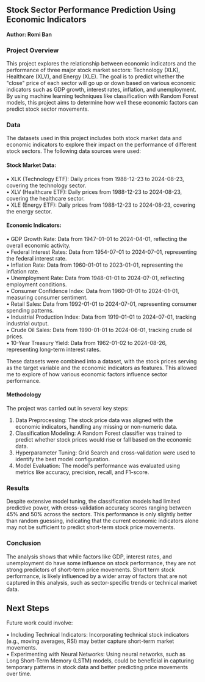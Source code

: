 ## Stock Sector Performance Prediction Using Economic Indicators

**Author: Romi Ban**


### Project Overview

This project explores the relationship between economic indicators and the performance of three major stock market sectors: Technology (XLK), Healthcare (XLV), and Energy (XLE). The goal is to predict whether the "close" price of each sector will go up or down based on various economic indicators such as GDP growth, interest rates, inflation, and unemployment. By using machine learning techniques like classification with Random Forest models, this project aims to determine how well these economic factors can predict stock sector movements.

### Data

The datasets used in this project includes both stock market data and economic indicators to explore their impact on the performance of different stock sectors. The following data sources were used:

#### Stock Market Data:
•	XLK (Technology ETF): Daily prices from 1988-12-23 to 2024-08-23, covering the technology sector.<br>
•	XLV (Healthcare ETF): Daily prices from 1988-12-23 to 2024-08-23, covering the healthcare sector.<br>
•	XLE (Energy ETF): Daily prices from 1988-12-23 to 2024-08-23, covering the energy sector.<br>

#### Economic Indicators:
•	GDP Growth Rate: Data from 1947-01-01 to 2024-04-01, reflecting the overall economic activity.<br>
•	Federal Interest Rates: Data from 1954-07-01 to 2024-07-01, representing the federal interest rate.<br>
•	Inflation Rate: Data from 1960-01-01 to 2023-01-01, representing the inflation rate.<br>
•	Unemployment Rate: Data from 1948-01-01 to 2024-07-01, reflecting employment conditions.<br>
•	Consumer Confidence Index: Data from 1960-01-01 to 2024-01-01, measuring consumer sentiment.<br>
•	Retail Sales: Data from 1992-01-01 to 2024-07-01, representing consumer spending patterns.<br>
•	Industrial Production Index: Data from 1919-01-01 to 2024-07-01, tracking industrial output.<br>
•	Crude Oil Sales: Data from 1990-01-01 to 2024-06-01, tracking crude oil prices.<br>
•	10-Year Treasury Yield: Data from 1962-01-02 to 2024-08-26, representing long-term interest rates.<br>

These datasets were combined into a dataset, with the stock prices serving as the target variable and the economic indicators as features. This allowed me to explore of how various economic factors influence sector performance.

#### Methodology
The project was carried out in several key steps:
1.	Data Preprocessing: The stock price data was aligned with the economic indicators, handling any missing or non-numeric data.
2.	Classification Modeling: A Random Forest classifier was trained to predict whether stock prices would rise or fall based on the economic data.
3.	Hyperparameter Tuning: Grid Search and cross-validation were used to identify the best model configuration.
4.	Model Evaluation: The model's performance was evaluated using metrics like accuracy, precision, recall, and F1-score.

### Results

Despite extensive model tuning, the classification models had limited predictive power, with cross-validation accuracy scores ranging between 45% and 50% across the sectors. This performance is only slightly better than random guessing, indicating that the current economic indicators alone may not be sufficient to predict short-term stock price movements.

### Conclusion

The analysis shows that while factors like GDP, interest rates, and unemployment do have some influence on stock performance, they are not strong predictors of short-term price movements. Short term stock performance, is likely influenced by a wider array of factors that are not captured in this analysis, such as sector-specific trends or technical market data.

## Next Steps

Future work could involve:

•	Including Technical Indicators: Incorporating technical stock indicators (e.g., moving averages, RSI) may better capture short-term market movements.<br>
•	Experimenting with Neural Networks: Using neural networks, such as Long Short-Term Memory (LSTM) models, could be beneficial in capturing temporary patterns in stock data and better predicting price movements over time.<br>

